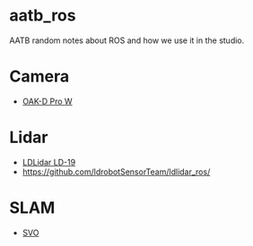 # aatb_ros
AATB random notes about ROS and how we use it in the studio.

# Camera
- [OAK-D Pro W](devices/oak-d-pro-w.md)

# Lidar
- [LDLidar LD-19](https://www.waveshare.com/wiki/DTOF_LIDAR_LD19)
- https://github.com/ldrobotSensorTeam/ldlidar_ros/

# SLAM
- [SVO](ros/svo.md)

